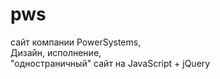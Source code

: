 # pws
сайт компании PowerSystems, 
<br>Дизайн, исполнение, 
<br>"одностраничный" сайт на JavaScript + jQuery
